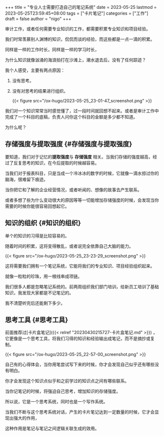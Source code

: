 +++
title = "专业人士需要打造自己的笔记系统"
date = 2023-05-25
lastmod = 2023-05-25T23:59:45+08:00
tags = ["卡片笔记"]
categories = ["工作"]
draft = false
author = "nigo"
+++

审计工作，或者任何需要专业知识的工作，都需要积累专业知识和项目经验。

我们时常羡慕别人渊博的知识，侃侃而谈的经验，而这些都是一点一滴的积累。

同样是一样的工作时长，同样是一样的学习时长，

为什么知识就像汹涌的海浪拍打在沙滩上，潮水退去后，没有了任何踪迹？

我个人感受，主要有两点原因：

1.  没有思考。
2.  没有对思考的结果进行组织。

    {{< figure src="/ox-hugo/2023-05-25_23-01-47_screenshot.png" >}}

我们对一个知识常常当时感觉懂了，过一段时间就回想不起来。或者是审计工作中完成了一个科目的底稿，负责人问你这个科目的金额是多少都不知道。

为什么呢？


## 存储强度与提取强度 {#存储强度与提取强度}

要知道，我们对于记忆的**提取强度**与 **存储强度** 相关。当我们存储的强度越高，经过了反复思考的知识，在今后提取的时候越容易。

当我们对于报表科目，只是当成一个冷冰冰的数字的时候，它就像一滴水掠过你的脑海，很难留下痕迹。

当你把它和了解的企业经营情况，或者听闻的、想像的故事去产生联系。

或者多想了些为什么变动很大的原因等等一切能增加存储强度的时候，会发现当你需要的时候你能很容易回想起它。


## 知识的组织 {#知识的组织}

单个的知识的习得是比较容易的。

随着时间的积累，这将变得散乱，或者说完全依靠自己大脑的能力。

{{< figure src="/ox-hugo/2023-05-25_23-23-29_screenshot.png" >}}

这将需要我们拥有一个笔记系统，它能将我们的专业知识、项目经验组织起来。

就像一粒粒的珍珠，用一根线串成项链。

我们很多人都是忽略笔记系统的。前两周组织我们部门培训，给新员工培训了基础知识，我发现大家都是不记笔记的。

我不清楚听完后还能剩下多少。


## 思考工具 {#思考工具}

前面推荐过[卡片盒笔记]({{< relref "20230430215727-卡片盒笔记.md" >}}) ，它更像是一个思考工具，将我们习得的知识和经验输出成笔记，而不是摘抄或复制。

{{< figure src="/ox-hugo/2023-05-25_22-57-00_screenshot.png" >}}

自己有的心得体会，当你用笔尝试写下来的时候，你才会发现自己似乎还有哪些没有明白。

你才会发现这个知识点似乎和之前学过的知识点之间有哪些联系。

当你记笔记的时候，将强迫自己思考，增加知识的存储强度。

所以说，它是一个思考系统，同时也是一个写作系统。

当我们不断与这个思考系统对话，产生的卡片笔记达到一定数量的时候，它才会显现出强大的作用，

这种作用是笔记与笔记之间逻辑关联生成的效用。
